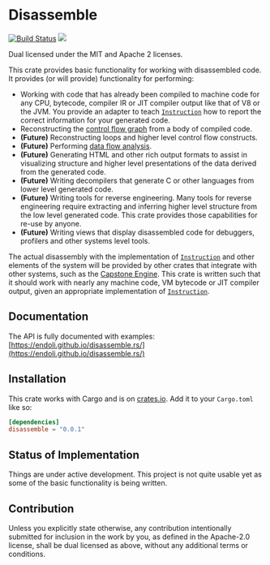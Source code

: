 # Disassemble

[![Build Status](https://github.com/endoli/disassemble.rs/actions/workflows/rust.yml/badge.svg)](https://github.com/endoli/disassemble.rs/actions/workflows/rust.yml)
[![](http://meritbadge.herokuapp.com/disassemble)](https://crates.io/crates/disassemble)

Dual licensed under the MIT and Apache 2 licenses.

This crate provides basic functionality for working with
disassembled code. It provides (or will provide) functionality
for performing:

* Working with code that has already been compiled to machine
  code for any CPU, bytecode, compiler IR or JIT compiler
  output like that of V8 or the JVM. You provide an adapter
  to teach [`Instruction`] how to report the correct information
  for your generated code.
* Reconstructing the [control flow graph] from a body of compiled
  code.
* **(Future)** Reconstructing loops and higher level control
  flow constructs.
* **(Future)** Performing [data flow analysis].
* **(Future)** Generating HTML and other rich output formats
  to assist in visualizing structure and higher level presentations
  of the data derived from the generated code.
* **(Future)** Writing decompilers that generate C or
  other languages from lower level generated code.
* **(Future)** Writing tools for reverse engineering. Many tools
  for reverse engineering require extracting and inferring higher
  level structure from the low level generated code. This crate
  provides those capabilities for re-use by anyone.
* **(Future)** Writing views that display disassembled code for
  debuggers, profilers and other systems level tools.

The actual disassembly with the implementation of [`Instruction`]
and other elements of the system will be provided by other
crates that integrate with other systems, such as the [Capstone
Engine]. This crate is written such that it should work with
nearly any machine code, VM bytecode or JIT compiler output,
given an appropriate implementation of [`Instruction`].

## Documentation

The API is fully documented with examples:
[https://endoli.github.io/disassemble.rs/](https://endoli.github.io/disassemble.rs/)

## Installation

This crate works with Cargo and is on
[crates.io](https://crates.io/crates/disassemble).
Add it to your `Cargo.toml` like so:

```toml
[dependencies]
disassemble = "0.0.1"
```

## Status of Implementation

Things are under active development. This project is not quite
usable yet as some of the basic functionality is being written.

## Contribution

Unless you explicitly state otherwise, any contribution
intentionally submitted for inclusion in the work by you,
as defined in the Apache-2.0 license, shall be dual licensed
as above, without any additional terms or conditions.

[Capstone Engine]: http://www.capstone-engine.org/
[control flow graph]: https://en.wikipedia.org/wiki/Control_flow_graph
[data flow analysis]: https://en.wikipedia.org/wiki/Data-flow_analysis
[`Instruction`]: https://endoli.github.io/disassemble.rs/disassemble/trait.Instruction.html
